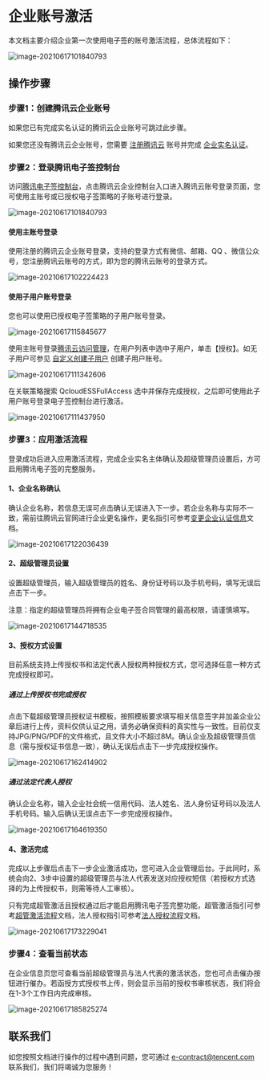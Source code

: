 # 企业账号激活

本文档主要介绍企业第一次使用电子签的账号激活流程，总体流程如下：

![image-20210617101840793](https://main.qcloudimg.com/raw/e2c9ddb1986bc26e51143f7046a53a07.png)

## 操作步骤

### 步骤1：创建腾讯云企业账号

如果您已有完成实名认证的腾讯云企业账号可跳过此步骤。

如果您还没有腾讯云企业账号，您需要 [注册腾讯云](https://cloud.tencent.com/document/product/378/17985) 账号并完成 [企业实名认证](https://cloud.tencent.com/document/product/378/10496)。

### 步骤2：登录腾讯电子签控制台

访问[腾讯电子签控制台](https://ess.tencent.com/)，点击腾讯云企业控制台入口进入腾讯云账号登录页面，您可使用主账号或已授权电子签策略的子账号进行登录。

![image-20210617101840793](https://main.qcloudimg.com/raw/a1e137dcb605675f896fea2178339d02.png)

#### 使用主账号登录

使用注册的腾讯云企业账号登录，支持的登录方式有微信、邮箱、QQ 、微信公众号，您注册腾讯云账号的方式，即为您的腾讯云账号的登录方式。

![image-20210617102224423](https://main.qcloudimg.com/raw/aa95c3d4c6860d557c8d907fef34e93e.png)

#### 使用子用户账号登录

您也可以使用已授权电子签策略的子用户账号登录。

![image-20210617115845677](https://main.qcloudimg.com/raw/e27284617808883fa48c8fac0a4a2ceb.png)

使用主账号登录[腾讯云访问管理](https://console.cloud.tencent.com/cam)，在用户列表中选中子用户，单击【授权】。如无子用户可参见 [自定义创建子用户](https://cloud.tencent.com/document/product/598/13674) 创建子用户账号。

![image-20210617111342606](https://main.qcloudimg.com/raw/d3ce621bc2eea30b98144fd1a43bde3f.png)

在关联策略搜索 QcloudESSFullAccess 选中并保存完成授权，之后即可使用此子用户账号登录电子签控制台进行激活。

![image-20210617111437950](https://main.qcloudimg.com/raw/3dc9cf5a6fecc5ffefc3ef6f9c502ed0.png)



### 步骤3：应用激活流程

登录成功后进入应用激活流程，完成企业实名主体确认及超级管理员设置后，方可启用腾讯电子签的完整服务。

#### 1、企业名称确认

确认企业名称，若信息无误可点击确认无误进入下一步。若企业名称与实际不一致，需前往腾讯云官网进行企业更名操作，更名指引可参考[变更企业认证信息](https://cloud.tencent.com/document/product/378/43087)文档。

![image-20210617122036439](https://main.qcloudimg.com/raw/108517a928b405610e797283c4f2715e.png)

#### 2、超级管理员设置

设置超级管理员，输入超级管理员的姓名、身份证号码以及手机号码，填写无误后点击下一步。

注意：指定的超级管理员将拥有企业电子签合同管理的最高权限，请谨慎填写。

![image-20210617144718535](https://main.qcloudimg.com/raw/c29594e1a1f3442f80e50f5c31d82fdd.png)

#### 3、授权方式设置

目前系统支持上传授权书和法定代表人授权两种授权方式，您可选择任意一种方式完成授权即可。

##### 通过上传授权书完成授权

点击下载超级管理员授权证书模板，按照模板要求填写相关信息签字并加盖企业公章后进行上传，资料仅供认证之用，请务必确保资料的真实性与一致性。目前仅支持JPG/PNG/PDF的文件格式，且文件大小不超过8M。确认企业及超级管理员信息（需与授权证书信息一致），确认无误后点击下一步完成授权操作。

![image-20210617162414902](https://main.qcloudimg.com/raw/70b01c0bc57239bec71eb434ab55808f.png)

##### 通过法定代表人授权

确认企业名称，输入企业社会统一信用代码、法人姓名、法人身份证号码以及法人手机号码。输入后确认无误点击下一步完成授权操作。

![image-20210617164619350](https://main.qcloudimg.com/raw/ab8577908ea2681e3649a3f43be78cd5.png)

#### 4、激活完成

完成以上步骤后点击下一步企业激活成功，您可进入企业管理后台。于此同时，系统会向2、3步中设置的超级管理员与法人代表发送对应授权短信（若授权方式选择的为上传授权书，则需等待人工审核）。

只有完成超管激活且授权通过后才能启用腾讯电子签完整功能，超管激活指引可参考[超管激活流程](https://cloud.tencent.com/document/product/378/43087)文档，法人授权指引可参考[法人授权流程](https://cloud.tencent.com/document/product/378/43087)文档。

![image-20210617173229041](https://main.qcloudimg.com/raw/dc970a9d3f8c4a068c140ab10c21114b.png)



### 步骤4：查看当前状态

在企业信息页您可查看当前超级管理员与法人代表的激活状态，您也可点击催办按钮进行催办。若函授方式授权书上传，则会显示当前的授权书审核状态，我们将会在1-3个工作日内完成审核。

![image-20210617185825274](https://main.qcloudimg.com/raw/3d634edacbee052530170844027d0c85.png)



## 联系我们

如您按照文档进行操作的过程中遇到问题，您可通过 e-contract@tencent.com 联系我们，我们将竭诚为您服务！
